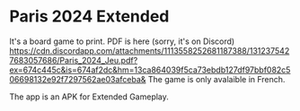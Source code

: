 # Paris 2024 Extended
It's a board game to print. PDF is here (sorry, it's on Discord) https://cdn.discordapp.com/attachments/1113558252681187388/1312375427683057686/Paris_2024_Jeu.pdf?ex=674c445c&is=674af2dc&hm=13ca864039f5ca73ebdb127df97bbf082c506698132e92f7297562ae03afceba& The game is only avalaible in French.

The app is an APK for Extended Gameplay.
